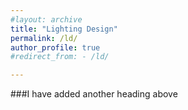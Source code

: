 ```yaml
---
#layout: archive
title: "Lighting Design"
permalink: /ld/
author_profile: true
#redirect_from: - /ld/

---
```


###I have added another heading above
